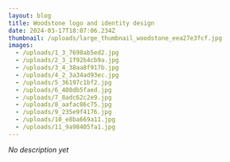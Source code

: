 ```yaml
---
layout: blog
title: Woodstone logo and identity design
date: 2024-03-17T18:07:06.234Z
thumbnail: /uploads/large_thumbnail_woodstone_eea27e3fcf.jpg
images:
  - /uploads/1_3_7698ab5ed2.jpg
  - /uploads/2_3_1f92b4cb9a.jpg
  - /uploads/3_4_38aa8f917b.jpg
  - /uploads/4_2_3a34ad93ec.jpg
  - /uploads/5_36197c1bf2.jpg
  - /uploads/6_408db5faed.jpg
  - /uploads/7_8adc62c2e9.jpg
  - /uploads/8_aafac86c75.jpg
  - /uploads/9_235e9f4176.jpg
  - /uploads/10_e8ba669a11.jpg
  - /uploads/11_9a98405fa1.jpg
---
```

*No description yet*
